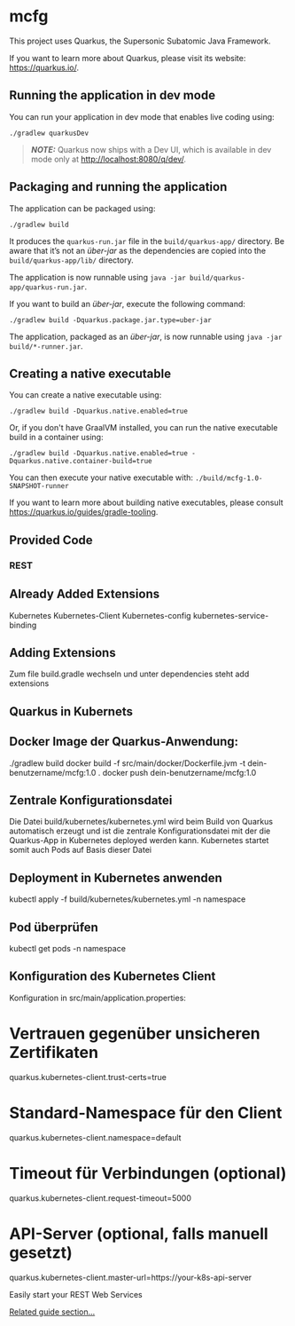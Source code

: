 # mcfg

This project uses Quarkus, the Supersonic Subatomic Java Framework.

If you want to learn more about Quarkus, please visit its website: <https://quarkus.io/>.

## Running the application in dev mode

You can run your application in dev mode that enables live coding using:

```shell script
./gradlew quarkusDev
```

> **_NOTE:_**  Quarkus now ships with a Dev UI, which is available in dev mode only at <http://localhost:8080/q/dev/>.

## Packaging and running the application

The application can be packaged using:

```shell script
./gradlew build
```

It produces the `quarkus-run.jar` file in the `build/quarkus-app/` directory.
Be aware that it’s not an _über-jar_ as the dependencies are copied into the `build/quarkus-app/lib/` directory.

The application is now runnable using `java -jar build/quarkus-app/quarkus-run.jar`.

If you want to build an _über-jar_, execute the following command:

```shell script
./gradlew build -Dquarkus.package.jar.type=uber-jar
```

The application, packaged as an _über-jar_, is now runnable using `java -jar build/*-runner.jar`.

## Creating a native executable

You can create a native executable using:

```shell script
./gradlew build -Dquarkus.native.enabled=true
```

Or, if you don't have GraalVM installed, you can run the native executable build in a container using:

```shell script
./gradlew build -Dquarkus.native.enabled=true -Dquarkus.native.container-build=true
```

You can then execute your native executable with: `./build/mcfg-1.0-SNAPSHOT-runner`

If you want to learn more about building native executables, please consult <https://quarkus.io/guides/gradle-tooling>.

## Provided Code

### REST

## Already Added Extensions
Kubernetes
Kubernetes-Client
Kubernetes-config
kubernetes-service-binding

## Adding Extensions
Zum file build.gradle wechseln und unter dependencies steht add extensions

## Quarkus in Kubernets
## Docker Image der Quarkus-Anwendung:
./gradlew build
docker build -f src/main/docker/Dockerfile.jvm -t dein-benutzername/mcfg:1.0 .
docker push dein-benutzername/mcfg:1.0

## Zentrale Konfigurationsdatei
Die Datei build/kubernetes/kubernetes.yml wird beim Build von Quarkus automatisch erzeugt und
ist die zentrale Konfigurationsdatei mit der die Quarkus-App in Kubernetes deployed werden kann.
Kubernetes startet somit auch Pods auf Basis dieser Datei

## Deployment in Kubernetes anwenden
kubectl apply -f build/kubernetes/kubernetes.yml -n namespace

## Pod überprüfen
kubectl get pods -n namespace

## Konfiguration des Kubernetes Client
Konfiguration in src/main/application.properties:
# Vertrauen gegenüber unsicheren Zertifikaten
quarkus.kubernetes-client.trust-certs=true

# Standard-Namespace für den Client
quarkus.kubernetes-client.namespace=default

# Timeout für Verbindungen (optional)
quarkus.kubernetes-client.request-timeout=5000

# API-Server (optional, falls manuell gesetzt)
quarkus.kubernetes-client.master-url=https://your-k8s-api-server


Easily start your REST Web Services

[Related guide section...](https://quarkus.io/guides/getting-started-reactive#reactive-jax-rs-resources)
